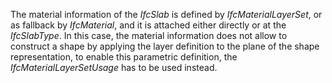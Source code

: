 The material information of the _IfcSlab_ is defined by _IfcMaterialLayerSet_, or as fallback by _IfcMaterial_, and it is attached either directly or at the _IfcSlabType_. In this case, the material information does not allow to construct a shape by applying the layer definition to the plane of the shape representation, to enable this parametric definition, the _IfcMaterialLayerSetUsage_ has to be used instead.
